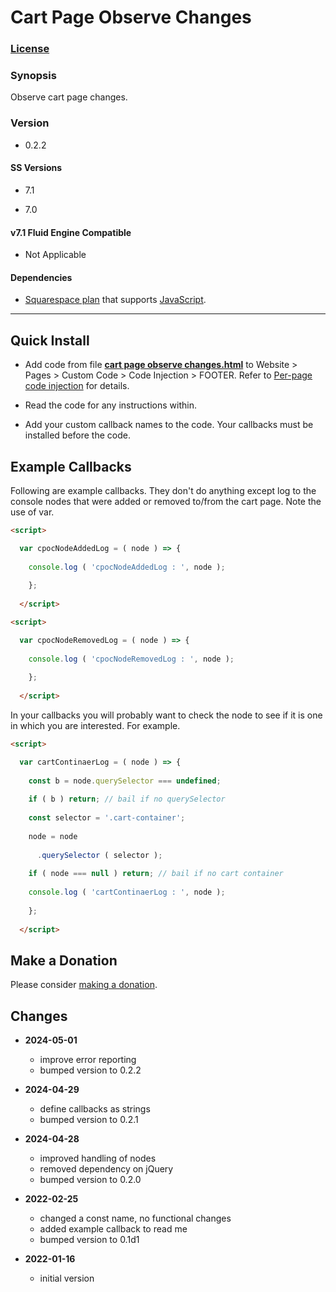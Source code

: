 # Cart Page Observe Changes

### [License][1]

### Synopsis

Observe cart page changes.

### Version

  * 0.2.2

#### SS Versions

  * 7.1
  
  * 7.0

#### v7.1 Fluid Engine Compatible

  * Not Applicable

#### Dependencies

  * [Squarespace plan][2] that supports [JavaScript][3].

---

## Quick Install

* Add code from file **[cart page observe changes.html][4]** to Website >
  Pages > Custom Code > Code Injection > FOOTER. Refer to [Per-page code
  injection][5] for details.
  
* Read the code for any instructions within.
  
* Add your custom callback names to the code. Your callbacks must be installed
  before the code.

## Example Callbacks

Following are example callbacks. They don't do anything except log to the
console nodes that were added or removed to/from the cart page. Note the use of
var.

```html
<script>

  var cpocNodeAddedLog = ( node ) => {
  
    console.log ( 'cpocNodeAddedLog : ', node );
    
    };
    
  </script>
```

```html
<script>

  var cpocNodeRemovedLog = ( node ) => {
  
    console.log ( 'cpocNodeRemovedLog : ', node );
    
    };
    
  </script>
```

In your callbacks you will probably want to check the node to see if it is one
in which you are interested. For example.

```html
<script>

  var cartContinaerLog = ( node ) => {
  
    const b = node.querySelector === undefined;
    
    if ( b ) return; // bail if no querySelector
    
    const selector = '.cart-container';
    
    node = node
    
      .querySelector ( selector );
      
    if ( node === null ) return; // bail if no cart container
    
    console.log ( 'cartContinaerLog : ', node );
    
    };
    
  </script>
```

## Make a Donation

Please consider [making a donation][6].

## Changes

* **2024-05-01**

  * improve error reporting
  * bumped version to 0.2.2
  
* **2024-04-29**

  * define callbacks as strings
  * bumped version to 0.2.1
  
* **2024-04-28**

  * improved handling of nodes
  * removed dependency on jQuery
  * bumped version to 0.2.0
  
* **2022-02-25**

  * changed a const name, no functional changes
  * added example callback to read me
  * bumped version to 0.1d1
  
* **2022-01-16**

  * initial version

[1]: https://github.com/tomsWebConsulting/twcsl/blob/main/LICENSE.txt#L1
[2]: https://www.squarespace.com/pricing
[3]: https://en.wikipedia.org/wiki/JavaScript
[4]: cart%20page%20observe%20changes.html#L1
[5]: https://support.squarespace.com/hc/en-us/articles/205815908-Using-code-injection#toc-add-code-to-code-injection
[6]: https://github.com/tomsWebConsulting/twcsl#make-a-donation
